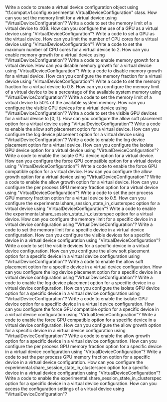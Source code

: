 Write a code to create a virtual device configuration object using "tf.compat.v1.config.experimental.VirtualDeviceConfiguration" class.
How can you set the memory limit for a virtual device using "VirtualDeviceConfiguration"?
Write a code to set the memory limit of a virtual device to 4GB.
How can you configure the use of a GPU as a virtual device using "VirtualDeviceConfiguration"?
Write a code to set a GPU as the virtual device.
How can you limit the number of CPU cores for a virtual device using "VirtualDeviceConfiguration"?
Write a code to set the maximum number of CPU cores for a virtual device to 2.
How can you enable memory growth for a virtual device using "VirtualDeviceConfiguration"?
Write a code to enable memory growth for a virtual device.
How can you disable memory growth for a virtual device using "VirtualDeviceConfiguration"?
Write a code to disable memory growth for a virtual device.
How can you configure the memory fraction for a virtual device using "VirtualDeviceConfiguration"?
Write a code to set the memory fraction for a virtual device to 0.8.
How can you configure the memory limit of a virtual device to be a percentage of the available system memory using "VirtualDeviceConfiguration"?
Write a code to set the memory limit of a virtual device to 50% of the available system memory.
How can you configure the visible GPU devices for a virtual device using "VirtualDeviceConfiguration"?
Write a code to set the visible GPU devices for a virtual device to [0, 1].
How can you configure the allow soft placement option for a virtual device using "VirtualDeviceConfiguration"?
Write a code to enable the allow soft placement option for a virtual device.
How can you configure the log device placement option for a virtual device using "VirtualDeviceConfiguration"?
Write a code to enable the log device placement option for a virtual device.
How can you configure the isolate GPU device option for a virtual device using "VirtualDeviceConfiguration"?
Write a code to enable the isolate GPU device option for a virtual device.
How can you configure the force GPU compatible option for a virtual device using "VirtualDeviceConfiguration"?
Write a code to enable the force GPU compatible option for a virtual device.
How can you configure the allow growth option for a virtual device using "VirtualDeviceConfiguration"?
Write a code to enable the allow growth option for a virtual device.
How can you configure the per process GPU memory fraction option for a virtual device using "VirtualDeviceConfiguration"?
Write a code to set the per process GPU memory fraction option for a virtual device to 0.5.
How can you configure the experimental.share_session_state_in_clusterspec option for a virtual device using "VirtualDeviceConfiguration"?
Write a code to enable the experimental.share_session_state_in_clusterspec option for a virtual device.
How can you configure the memory limit for a specific device in a virtual device configuration using "VirtualDeviceConfiguration"?
Write a code to set the memory limit for a specific device in a virtual device configuration.
How can you configure the visible devices for a specific device in a virtual device configuration using "VirtualDeviceConfiguration"?
Write a code to set the visible devices for a specific device in a virtual device configuration.
How can you configure the allow soft placement option for a specific device in a virtual device configuration using "VirtualDeviceConfiguration"?
Write a code to enable the allow soft placement option for a specific device in a virtual device configuration.
How can you configure the log device placement option for a specific device in a virtual device configuration using "VirtualDeviceConfiguration"?
Write a code to enable the log device placement option for a specific device in a virtual device configuration.
How can you configure the isolate GPU device option for a specific device in a virtual device configuration using "VirtualDeviceConfiguration"?
Write a code to enable the isolate GPU device option for a specific device in a virtual device configuration.
How can you configure the force GPU compatible option for a specific device in a virtual device configuration using "VirtualDeviceConfiguration"?
Write a code to enable the force GPU compatible option for a specific device in a virtual device configuration.
How can you configure the allow growth option for a specific device in a virtual device configuration using "VirtualDeviceConfiguration"?
Write a code to enable the allow growth option for a specific device in a virtual device configuration.
How can you configure the per process GPU memory fraction option for a specific device in a virtual device configuration using "VirtualDeviceConfiguration"?
Write a code to set the per process GPU memory fraction option for a specific device in a virtual device configuration.
How can you configure the experimental.share_session_state_in_clusterspec option for a specific device in a virtual device configuration using "VirtualDeviceConfiguration"?
Write a code to enable the experimental.share_session_state_in_clusterspec option for a specific device in a virtual device configuration.
How can you access the configuration settings of a virtual device using "VirtualDeviceConfiguration"?
